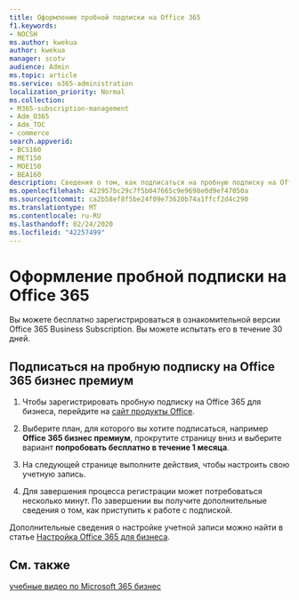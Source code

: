 ```yaml
---
title: Оформление пробной подписки на Office 365
f1.keywords:
- NOCSH
ms.author: kwekua
author: kwekua
manager: scotv
audience: Admin
ms.topic: article
ms.service: o365-administration
localization_priority: Normal
ms.collection:
- M365-subscription-management
- Adm_O365
- Adm_TOC
- commerce
search.appverid:
- BCS160
- MET150
- MOE150
- BEA160
description: Сведения о том, как подписаться на пробную подписку на Office 365 для бизнеса.
ms.openlocfilehash: 422957bc29c7f5b047665c9e9698e0d9ef47050a
ms.sourcegitcommit: ca2b58ef8f5be24f09e73620b74a1ffcf2d4c290
ms.translationtype: MT
ms.contentlocale: ru-RU
ms.lasthandoff: 02/24/2020
ms.locfileid: "42257499"
---
```

# <a name="sign-up-for-an-office-365-trial-subscription"></a>Оформление пробной подписки на Office 365

Вы можете бесплатно зарегистрироваться в ознакомительной версии Office 365 Business Subscription. Вы можете испытать его в течение 30 дней.

## <a name="sign-up-for-an-office-365-business-premium-trial-subscription"></a>Подписаться на пробную подписку на Office 365 бизнес премиум

1. Чтобы зарегистрировать пробную подписку на Office 365 для бизнеса, перейдите на [сайт продукты Office](https://www.aka.ms/office365signup). 
    
2. Выберите план, для которого вы хотите подписаться, например **Office 365 бизнес премиум**, прокрутите страницу вниз и выберите вариант **попробовать бесплатно в течение 1 месяца**.
    
3. На следующей странице выполните действия, чтобы настроить свою учетную запись.

4. Для завершения процесса регистрации может потребоваться несколько минут. По завершении вы получите дополнительные сведения о том, как приступить к работе с подпиской.

Дополнительные сведения о настройке учетной записи можно найти в статье [Настройка Office 365 для бизнеса](../admin/setup/setup.md).

## <a name="see-also"></a>См. также

[учебные видео по Microsoft 365 бизнес](https://support.office.com/article/6ab4bbcd-79cf-4000-a0bd-d42ce4d12816)
